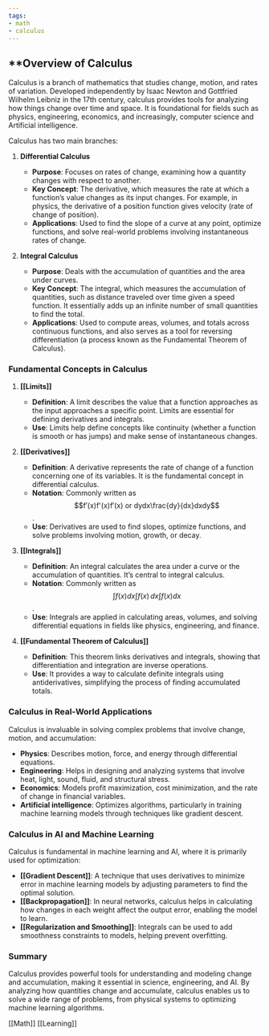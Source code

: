 ```yaml
---
tags:
- math
- calculus
---
```


## **Overview of Calculus

Calculus is a branch of mathematics that studies change, motion, and rates of variation. Developed independently by Isaac Newton and Gottfried Wilhelm Leibniz in the 17th century, calculus provides tools for analyzing how things change over time and space. It is foundational for fields such as physics, engineering, economics, and increasingly, computer science and Artificial intelligence.

Calculus has two main branches:

1. **Differential Calculus**

    - **Purpose**: Focuses on rates of change, examining how a quantity changes with respect to another.
    - **Key Concept**: The derivative, which measures the rate at which a function’s value changes as its input changes. For example, in physics, the derivative of a position function gives velocity (rate of change of position).
    - **Applications**: Used to find the slope of a curve at any point, optimize functions, and solve real-world problems involving instantaneous rates of change.

1. **Integral Calculus**

    - **Purpose**: Deals with the accumulation of quantities and the area under curves.
    - **Key Concept**: The integral, which measures the accumulation of quantities, such as distance traveled over time given a speed function. It essentially adds up an infinite number of small quantities to find the total.
    - **Applications**: Used to compute areas, volumes, and totals across continuous functions, and also serves as a tool for reversing differentiation (a process known as the Fundamental Theorem of Calculus).

### Fundamental Concepts in Calculus

1. **[[Limits]]**

    - **Definition**: A limit describes the value that a function approaches as the input approaches a specific point. Limits are essential for defining derivatives and integrals.
    - **Use**: Limits help define concepts like continuity (whether a function is smooth or has jumps) and make sense of instantaneous changes.

1. **[[Derivatives]]**

    - **Definition**: A derivative represents the rate of change of a function concerning one of its variables. It is the fundamental concept in differential calculus.
    - **Notation**: Commonly written as $$f′(x)f'(x)f′(x) or dydx\frac{dy}{dx}dxdy$$​.
    - **Use**: Derivatives are used to find slopes, optimize functions, and solve problems involving motion, growth, or decay.

1. **[[Integrals]]**

    - **Definition**: An integral calculates the area under a curve or the accumulation of quantities. It’s central to integral calculus.
    - **Notation**: Commonly written as $$∫f(x) dx\int f(x) \, dx∫f(x)dx$$.
    - **Use**: Integrals are applied in calculating areas, volumes, and solving differential equations in fields like physics, engineering, and finance.

1. **[[Fundamental Theorem of Calculus]]**

    - **Definition**: This theorem links derivatives and integrals, showing that differentiation and integration are inverse operations.
    - **Use**: It provides a way to calculate definite integrals using antiderivatives, simplifying the process of finding accumulated totals.

### Calculus in Real-World Applications

Calculus is invaluable in solving complex problems that involve change, motion, and accumulation:

- **Physics**: Describes motion, force, and energy through differential equations.
- **Engineering**: Helps in designing and analyzing systems that involve heat, light, sound, fluid, and structural stress.
- **Economics**: Models profit maximization, cost minimization, and the rate of change in financial variables.
- **Artificial intelligence**: Optimizes algorithms, particularly in training machine learning models through techniques like gradient descent.

### Calculus in AI and Machine Learning

Calculus is fundamental in machine learning and AI, where it is primarily used for optimization:

- **[[Gradient Descent]]**: A technique that uses derivatives to minimize error in machine learning models by adjusting parameters to find the optimal solution.
- **[[Backpropagation]]**: In neural networks, calculus helps in calculating how changes in each weight affect the output error, enabling the model to learn.
- **[[Regularization and Smoothing]]**: Integrals can be used to add smoothness constraints to models, helping prevent overfitting.

### Summary

Calculus provides powerful tools for understanding and modeling change and accumulation, making it essential in science, engineering, and AI. By analyzing how quantities change and accumulate, calculus enables us to solve a wide range of problems, from physical systems to optimizing machine learning algorithms.

[[Math]]  [[Learning]]